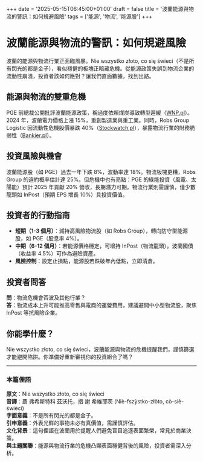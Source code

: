+++
date = '2025-05-15T06:45:00+01:00'
draft = false
title = '波蘭能源與物流的警訊：如何規避風險'
tags = ['能源', '物流', '能源股']
+++

# 波蘭能源與物流的警訊：如何規避風險

波蘭的能源與物流行業正面臨風暴。Nie wszystko złoto, co się świeci（不是所有閃光的都是金子），看似穩健的板塊正暗藏危機。從能源政策失誤到物流企業的流動性崩潰，投資者該如何應對？讓我們直面數據，找到出路。

## 能源與物流的雙重危機

PGE 前總裁公開批評波蘭能源政策，稱過度依賴煤炭導致轉型遲緩（[WNP.pl](https://www.wnp.pl/energia/byly-prezes-pge-mowi-o-powaznym-bledzie-to-uderza-w-przemysl,944254.html)）。2024 年，波蘭電力價格上漲 15%，重創製造業與重工業。同時，Robs Group Logistic 因流動性危機股價暴跌 40%（[Stockwatch.pl](https://www.stockwatch.pl/wiadomosci/tapniecie-na-kursie-robs-group-logistic-po-informacji-o-problemach-z-plynnoscia,akcje,349059)），暴露物流行業的財務脆弱性（[Bankier.pl](https://www.bankier.pl/wiadomosc/Robs-Group-Logistic-SA-Informacja-Zarzadu-dotyczaca-biezacej-plynnosci-8941521.html)）。

## 投資風險與機會

波蘭能源股（如 PGE）過去一年下跌 8%，波動率達 18%。物流板塊更糟，Robs Group 的違約概率估計達 25%。但危機中也有亮點：PGE 的綠能投資（風電、太陽能）預計 2025 年貢獻 20% 營收，長期潛力可期。物流行業則需謹慎，僅少數龍頭如 InPost（預期 EPS 增長 10%）具投資價值。

## 投資者的行動指南

- **短期（1-3 個月）**：減持高風險物流股（如 Robs Group），轉向防守型能源股，如 PGE（股息率 4%）。
- **中期（6-12 個月）**：若能源價格穩定，可增持 InPost（物流龍頭）。波蘭國債（收益率 4.5%）可作為避險資產。
- **風險控制**：設定止損點，能源股若跌破年內低點，立即清倉。

## 投資者問答

**問**：物流危機會否波及其他行業？  
**答**：物流成本上升可能推高零售與電商的運營費用，建議避開中小型物流股，聚焦 InPost 等抗風險企業。

## 你能學什麼？

Nie wszystko złoto, co się świeci，波蘭能源與物流的危機提醒我們，謹慎篩選才能避開陷阱。你準備好重新審視你的投資組合了嗎？

---

### 本篇俚語

**原文**：Nie wszystko złoto, co się świeci  
**音譯**：聶 弗希斯特科 茲沃托，措 謝 希維耶茨 (Niè-fszỳstko-złòto, cò-siè-świèci)  
**字面意義**：不是所有閃光的都是金子。  
**引申意義**：外表光鮮的事物未必有真價值，需謹慎評估。  
**文化背景**：這句俚語在波蘭用於提醒人們避免盲目追逐表面繁榮，常見於商業決策。  
**與主題關聯**：能源與物流行業的危機凸顯表面穩健背後的風險，投資者需深入分析。